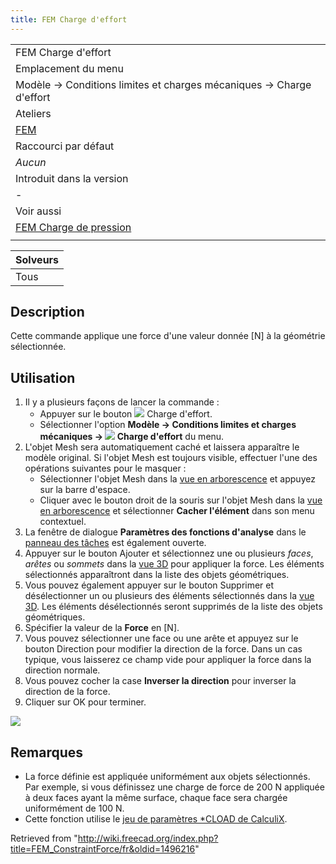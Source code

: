 ```yaml
---
title: FEM Charge d'effort
---
```

|  |
| --- |
| FEM Charge d'effort |
| Emplacement du menu |
| Modèle → Conditions limites et charges mécaniques → Charge d'effort |
| Ateliers |
| [FEM](/FEM_Workbench/fr "FEM Workbench/fr") |
| Raccourci par défaut |
| *Aucun* |
| Introduit dans la version |
| - |
| Voir aussi |
| [FEM Charge de pression](/FEM_ConstraintPressure/fr "FEM ConstraintPressure/fr") |
|  |

| Solveurs |
| --- |
| Tous |

## Description

Cette commande applique une force d'une valeur donnée [N] à la géométrie sélectionnée.

## Utilisation

1. Il y a plusieurs façons de lancer la commande :
   * Appuyer sur le bouton ![](/images/FEM_ConstraintForce.svg) Charge d'effort.
   * Sélectionner l'option **Modèle → Conditions limites et charges mécaniques → ![](/images/FEM_ConstraintForce.svg) Charge d'effort** du menu.
2. L'objet Mesh sera automatiquement caché et laissera apparaître le modèle original. Si l'objet Mesh est toujours visible, effectuer l'une des opérations suivantes pour le masquer :
   * Sélectionner l'objet Mesh dans la [vue en arborescence](/Tree_view/fr "Tree view/fr") et appuyez sur la barre d'espace.
   * Cliquer avec le bouton droit de la souris sur l'objet Mesh dans la [vue en arborescence](/Tree_view/fr "Tree view/fr") et sélectionner **Cacher l'élément** dans son menu contextuel.
3. La fenêtre de dialogue **Paramètres des fonctions d'analyse** dans le [panneau des tâches](/Task_panel/fr "Task panel/fr") est également ouverte.
4. Appuyer sur le bouton Ajouter et sélectionnez une ou plusieurs *faces*, *arêtes* ou *sommets* dans la [vue 3D](/3D_view/fr "3D view/fr") pour appliquer la force. Les éléments sélectionnés apparaîtront dans la liste des objets géométriques.
5. Vous pouvez également appuyer sur le bouton Supprimer et désélectionner un ou plusieurs des éléments sélectionnés dans la [vue 3D](/3D_view/fr "3D view/fr"). Les éléments désélectionnés seront supprimés de la liste des objets géométriques.
6. Spécifier la valeur de la **Force** en [N].
7. Vous pouvez sélectionner une face ou une arête et appuyez sur le bouton Direction pour modifier la direction de la force. Dans un cas typique, vous laisserez ce champ vide pour appliquer la force dans la direction normale.
8. Vous pouvez cocher la case **Inverser la direction** pour inverser la direction de la force.
9. Cliquer sur OK pour terminer.

![](/images/FEM_ConstraintForce_example.JPG)

## Remarques

* La force définie est appliquée uniformément aux objets sélectionnés. Par exemple, si vous définissez une charge de force de 200 N appliquée à deux faces ayant la même surface, chaque face sera chargée uniformément de 100 N.
* Cette fonction utilise le [jeu de paramètres \*CLOAD de CalculiX](https://web.mit.edu/calculix_v2.7/CalculiX/ccx_2.7/doc/ccx/node172.html).

Retrieved from "<http://wiki.freecad.org/index.php?title=FEM_ConstraintForce/fr&oldid=1496216>"